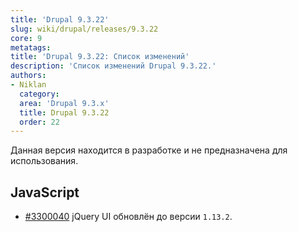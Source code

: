 ```yaml
---
title: 'Drupal 9.3.22'
slug: wiki/drupal/releases/9.3.22
core: 9
metatags:
title: 'Drupal 9.3.22: Список изменений'
description: 'Список изменений Drupal 9.3.22.'
authors:
- Niklan
  category:
  area: 'Drupal 9.3.x'
  title: Drupal 9.3.22
  order: 22
---
```


<Aside type="warning">

Данная версия находится в разработке и не предназначена для использования.

</Aside>

## JavaScript

- [#3300040](https://www.drupal.org/node/3300040) jQuery UI обновлён до версии `1.13.2`.